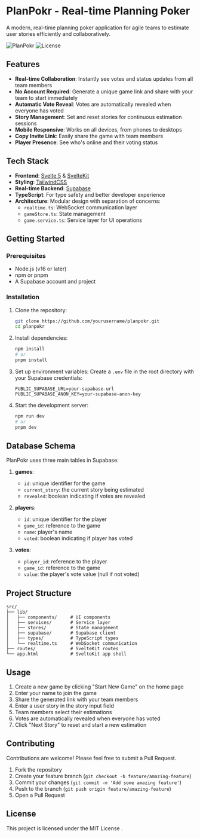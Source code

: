 # PlanPokr - Real-time Planning Poker

A modern, real-time planning poker application for agile teams to estimate user stories efficiently and collaboratively.

![PlanPokr](https://img.shields.io/badge/PlanPokr-1.0.0-blue)
![License](https://img.shields.io/badge/license-MIT-green)

## Features

- **Real-time Collaboration**: Instantly see votes and status updates from all team members
- **No Account Required**: Generate a unique game link and share with your team to start immediately
- **Automatic Vote Reveal**: Votes are automatically revealed when everyone has voted
- **Story Management**: Set and reset stories for continuous estimation sessions
- **Mobile Responsive**: Works on all devices, from phones to desktops
- **Copy Invite Link**: Easily share the game with team members
- **Player Presence**: See who's online and their voting status

## Tech Stack

- **Frontend**: [Svelte 5](https://svelte.dev) & [SvelteKit](https://kit.svelte.dev/)
- **Styling**: [TailwindCSS](https://tailwindcss.com)
- **Real-time Backend**: [Supabase](https://supabase.com)
- **TypeScript**: For type safety and better developer experience
- **Architecture**: Modular design with separation of concerns:
  - `realtime.ts`: WebSocket communication layer
  - `gameStore.ts`: State management
  - `game.service.ts`: Service layer for UI operations

## Getting Started

### Prerequisites

- Node.js (v16 or later)
- npm or pnpm
- A Supabase account and project

### Installation

1. Clone the repository:
   ```bash
   git clone https://github.com/yourusername/planpokr.git
   cd planpokr
   ```

2. Install dependencies:
   ```bash
   npm install
   # or
   pnpm install
   ```

3. Set up environment variables:
   Create a `.env` file in the root directory with your Supabase credentials:
   ```
   PUBLIC_SUPABASE_URL=your-supabase-url
   PUBLIC_SUPABASE_ANON_KEY=your-supabase-anon-key
   ```

4. Start the development server:
   ```bash
   npm run dev
   # or
   pnpm dev
   ```

## Database Schema

PlanPokr uses three main tables in Supabase:

1. **games**:
   - `id`: unique identifier for the game
   - `current_story`: the current story being estimated
   - `revealed`: boolean indicating if votes are revealed

2. **players**:
   - `id`: unique identifier for the player
   - `game_id`: reference to the game
   - `name`: player's name
   - `voted`: boolean indicating if player has voted

3. **votes**:
   - `player_id`: reference to the player
   - `game_id`: reference to the game
   - `value`: the player's vote value (null if not voted)

## Project Structure

```
src/
├── lib/
│   ├── components/     # UI components
│   ├── services/       # Service layer
│   ├── stores/         # State management
│   ├── supabase/       # Supabase client
│   ├── types/          # TypeScript types
│   └── realtime.ts     # WebSocket communication
├── routes/             # SvelteKit routes
└── app.html            # SvelteKit app shell
```

## Usage

1. Create a new game by clicking "Start New Game" on the home page
2. Enter your name to join the game
3. Share the generated link with your team members
4. Enter a user story in the story input field
5. Team members select their estimations
6. Votes are automatically revealed when everyone has voted
7. Click "Next Story" to reset and start a new estimation

## Contributing

Contributions are welcome! Please feel free to submit a Pull Request.

1. Fork the repository
2. Create your feature branch (`git checkout -b feature/amazing-feature`)
3. Commit your changes (`git commit -m 'Add some amazing feature'`)
4. Push to the branch (`git push origin feature/amazing-feature`)
5. Open a Pull Request

## License

This project is licensed under the MIT License .